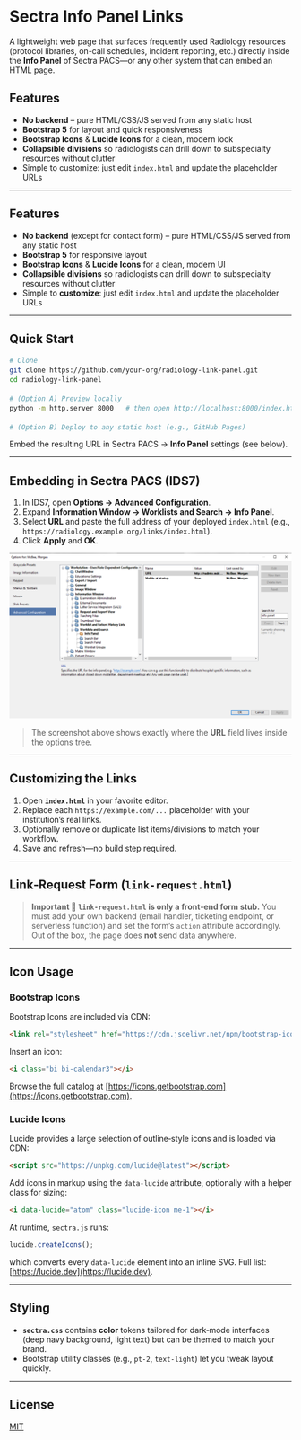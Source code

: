 # Sectra Info Panel Links

A lightweight web page that surfaces frequently used Radiology resources (protocol libraries, on-call schedules, incident reporting, etc.) directly inside the **Info Panel** of Sectra PACS—or any other system that can embed an HTML page.

## Features

* **No backend** – pure HTML/CSS/JS served from any static host
* **Bootstrap 5** for layout and quick responsiveness
* **Bootstrap Icons** & **Lucide Icons** for a clean, modern look
* **Collapsible divisions** so radiologists can drill down to subspecialty resources without clutter
* Simple to customize: just edit `index.html` and update the placeholder URLs

---

## Features

* **No backend** (except for contact form) – pure HTML/CSS/JS served from any static host
* **Bootstrap 5** for responsive layout
* **Bootstrap Icons** & **Lucide Icons** for a clean, modern UI
* **Collapsible divisions** so radiologists can drill down to subspecialty resources without clutter
* Simple to **customize**: just edit `index.html` and update the placeholder URLs

---

## Quick Start

```bash
# Clone
git clone https://github.com/your-org/radiology-link-panel.git
cd radiology-link-panel

# (Option A) Preview locally
python -m http.server 8000   # then open http://localhost:8000/index.html

# (Option B) Deploy to any static host (e.g., GitHub Pages)
```

Embed the resulting URL in Sectra PACS → **Info Panel** settings (see below).

---

## Embedding in Sectra PACS (IDS7)

1. In IDS7, open **Options → Advanced Configuration**.
2. Expand **Information Window → Worklists and Search → Info Panel**.
3. Select **URL** and paste the full address of your deployed `index.html` (e.g., `https://radiology.example.org/links/index.html`).
4. Click **Apply** and **OK**.

![Sectra IDS7 Info Panel settings](docs/sectra_info_panel_settings.png)

> The screenshot above shows exactly where the **URL** field lives inside the options tree.

---

## Customizing the Links

1. Open **`index.html`** in your favorite editor.
2. Replace each `https://example.com/...` placeholder with your institution’s real links.
3. Optionally remove or duplicate list items/divisions to match your workflow.
4. Save and refresh—no build step required.

---

## Link‑Request Form (`link-request.html`)

> **Important 📌 `link-request.html` is only a front‑end form stub.** You must add your own backend (email handler, ticketing endpoint, or serverless function) and set the form’s `action` attribute accordingly. Out of the box, the page does **not** send data anywhere.

---

## Icon Usage

### Bootstrap Icons

Bootstrap Icons are included via CDN:

```html
<link rel="stylesheet" href="https://cdn.jsdelivr.net/npm/bootstrap-icons@1.11.1/font/bootstrap-icons.css">
```

Insert an icon:

```html
<i class="bi bi-calendar3"></i>
```

Browse the full catalog at [https://icons.getbootstrap.com](https://icons.getbootstrap.com).

### Lucide Icons

Lucide provides a large selection of outline‑style icons and is loaded via CDN:

```html
<script src="https://unpkg.com/lucide@latest"></script>
```

Add icons in markup using the `data-lucide` attribute, optionally with a helper class for sizing:

```html
<i data-lucide="atom" class="lucide-icon me-1"></i>
```

At runtime, `sectra.js` runs:

```js
lucide.createIcons();
```

which converts every `data-lucide` element into an inline SVG. Full list: [https://lucide.dev](https://lucide.dev).

---

## Styling

* **`sectra.css`** contains **color** tokens tailored for dark‑mode interfaces (deep navy background, light text) but can be themed to match your brand.
* Bootstrap utility classes (e.g., `pt-2`, `text-light`) let you tweak layout quickly.

---

## License

[MIT](LICENSE)
